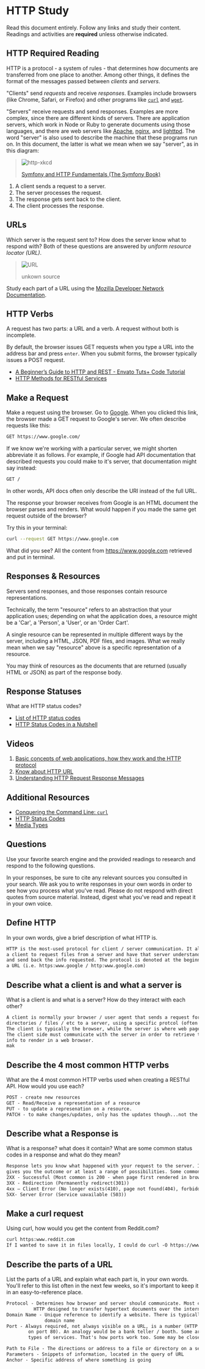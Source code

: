 # HTTP Study

Read this document entirely. Follow any links and study their content. Readings
and activities are **required** unless otherwise indicated.

## HTTP Required Reading

HTTP is a protocol - a system of rules - that determines how documents are
transferred from one place to another. Among other things, it defines the format
of the messages passed between *clients* and *servers*.

"Clients" send *requests* and receive *responses*. Examples include browsers
(like Chrome, Safari, or Firefox) and other programs like
[`curl`](http://curl.haxx.se/docs/) and
[`wget`](http://www.gnu.org/software/wget/manual/wget.html).

"Servers" receive requests and send responses. Examples are more complex, since
there are different kinds of servers. There are application servers, which work
in Node or Ruby to generate documents using those languages, and there are web
servers like [Apache](http://httpd.apache.org/), [nginx](http://nginx.com/), and
[lighttpd](https://www.lighttpd.net). The word "server" is also used to describe
the machine that these programs run on. In this document, the latter is what we
mean when we say "server", as in this diagram:

> ![http-xkcd](https://cloud.githubusercontent.com/assets/388761/12621764/0ffb527e-c4f0-11e5-87ae-d597e3835fcd.png)
>
> [Symfony and HTTP Fundamentals (The Symfony Book)](http://symfony.com/doc/current/book/http_fundamentals.html)

1.  A client sends a request to a server.
1.  The server processes the request.
1.  The response gets sent back to the client.
1.  The client processes the response.

## URLs

Which server is the request sent to? How does the server know what to respond
with? Both of these questions are answered by *uniform resource locator (URL)*.

> ![URL](https://cloud.githubusercontent.com/assets/388761/12622184/2c0143dc-c4f2-11e5-84af-55f723dd6639.png)
>
> unkown source

Study each part of a URL using the [Mozilla Developer Network
Documentation](https://developer.mozilla.org/en-US/docs/Learn/Common_questions/What_is_a_URL).

## HTTP Verbs

A request has two parts: a URL and a verb. A request without both is incomplete.

By default, the browser issues GET requests when you type a URL into the address
bar and press `enter`. When you submit forms, the browser typically issues a
POST request.

-   [A Beginner’s Guide to HTTP and REST - Envato Tuts+ Code Tutorial](http://code.tutsplus.com/tutorials/a-beginners-guide-to-http-and-rest--net-16340)
-   [HTTP Methods for RESTful Services](http://www.restapitutorial.com/lessons/httpmethods.html)

## Make a Request

Make a request using the browser. Go to [Google](https://www.google.com). When
you clicked this link, the browser made a GET request to Google's server. We
often describe requests like this:

```txt
GET https://www.google.com/
```

If we know we're working with a particular server, we might shorten abbreviate
it as follows. For example, if Google had API documentation that described
requests you could make to it's server, that documentation might say instead:

```txt
GET /
```

In other words, API docs often only describe the URI instead of the full URL.

The response your browser receives from Google is an HTML document the browser
parses and renders. What would happen if you made the same get request outside
of the browser?

Try this in your terminal:

```sh
curl --request GET https://www.google.com
```

What did you see?
All the content from https://www.google.com retrieved and put in terminal.

## Responses & Resources

Servers send responses, and those responses contain resource representations.

Technically, the term "resource" refers to an abstraction that your application
uses; depending on what the application does, a resource might be a 'Car', a
'Person', a 'User', or an 'Order Cart'.

A single resource can be represented in multiple different ways by the server,
including a HTML, JSON, PDF files, and images. What we really mean when we say
"resource" above is a specific representation of a resource.

You may think of resources as the documents that are returned (usually HTML or
JSON) as part of the response body.

## Response Statuses

What are HTTP status codes?

-   [List of HTTP status codes](https://en.wikipedia.org/wiki/List_of_HTTP_status_codes)
-   [HTTP Status Codes in a Nutshell](https://twitter.com/stevelosh/status/372740571749572610)

## Videos

1.  [Basic concepts of web applications, how they work and the HTTP protocol](https://www.youtube.com/watch?v=RsQ1tFLwldY)
1.  [Know about HTTP URL](https://www.youtube.com/watch?v=ADQ_rhefgEk)
1.  [Understanding HTTP Request Response Messages](https://www.youtube.com/watch?v=sxiRFwQ1RJ4)

## Additional Resources

-   [Conquering the Command Line: `curl`](http://conqueringthecommandline.com/book/curl)
-   [HTTP Status Codes](http://en.wikipedia.org/wiki/List_of_HTTP_status_codes)
-   [Media Types](http://en.wikipedia.org/wiki/Internet_media_type)

## Questions

Use your favorite search engine and the provided readings to research and
respond to the following questions.

In your responses, be sure to cite any relevant sources you consulted in your
search. We ask you to write responses in your own words in order to see how you
process what you've read. Please do not respond with direct quotes from source
material. Instead, digest what you've read and repeat it in your own voice.

## Define HTTP

In your own words, give a brief description of what HTTP is.

```md
HTTP is the most-used protocol for client / server communication. It allows
a client to request files from a server and have that server understand, interpret,
and send back the info requested. The protocol is denoted at the beginning of
a URL (i.e. https:www.google / http:www.google.com)
```

## Describe what a client is and what a server is

 What is a client is and what is a server? How do they interact with each other?

```md
A client is normally your browser / user agent that sends a request for specific
directories / files / etc to a server, using a specific protcol (often times http).
The client is typically the browser, while the server is where web pages live.
The client side must communicate with the server in order to retrieve the requested
info to render in a web browser.
mak
```

## Describe the 4 most common HTTP verbs

What are the 4 most common HTTP verbs used when creating a RESTful API. How
would you use each?

```md
POST - create new resources
GET - Read/Receive a representation of a resource
PUT - to update a represenation on a resource.
PATCH - to make changes/updates, only has the updates though...not the whole resource
```

## Describe what a Response is

What is a response? what does it contain? What are some common status codes in a
response and what do they mean?

```md
Response lets you know what happened with your request to the server. It basically
gives you the outcome or at least a range of possibilities. Some common ones are:
2XX - Successful (Most common is 200 - when page first rendered in browser)
3XX - Redirection (Permanently redirect(301))
4xx – Client Error (No longer exists(410), page not found(404), forbidden (403))
5XX- Server Error (Service uavailable (503))
```

## Make a curl request

Using curl, how would you get the content from Reddit.com?

```md
curl https:www.reddit.com
If I wanted to save it in files locally, I could do curl -O https://www.reddit.com
```

## Describe the parts of a URL

List the parts of a URL and explain what each part is, in your own words. You'll
refer to this list often in the next few weeks, so it's important to keep it in
an easy-to-reference place.

```md
Protocol - Determines how browser and server should communicate. Most common protocol is HTTP or HTTPS
          HTTP designed to transfer hypertext documents over the internet.
Domain Name - Unique reference to identify a website. There is typically a top level and a second level
              domain name
Port - Always required, not always visible on a URL, is a number (HTTP typically
        on port 80). An analogy would be a bank teller / booth. Some are for differnety
        types of services. That's how ports work too. Some may be closed, some may be for HTTP,

Path to File - The directions or address to a file or directory on a server
Parameters - Snippets of information, located in the query of URL
Anchor - Specific address of where something is going
```

